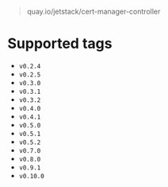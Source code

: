 > quay.io/jetstack/cert-manager-controller

# Supported tags
- `v0.2.4`
- `v0.2.5`
- `v0.3.0`
- `v0.3.1`
- `v0.3.2`
- `v0.4.0`
- `v0.4.1`
- `v0.5.0`
- `v0.5.1`
- `v0.5.2`
- `v0.7.0`
- `v0.8.0`
- `v0.9.1`
- `v0.10.0`